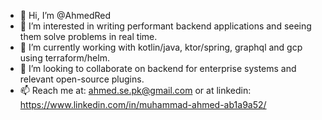 - 👋 Hi, I’m @AhmedRed
- 👀 I’m interested in writing performant backend applications and seeing them solve problems in real time.
- 🌱 I’m currently working with kotlin/java, ktor/spring, graphql and gcp using terraform/helm.
- 💞️ I’m looking to collaborate on backend for enterprise systems and relevant open-source plugins.
- 📫 Reach me at: ahmed.se.pk@gmail.com or at linkedin: https://www.linkedin.com/in/muhammad-ahmed-ab1a9a52/

